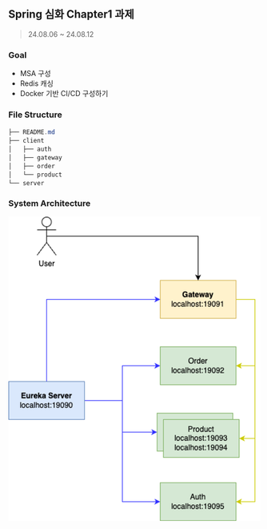 ## Spring 심화 Chapter1 과제
> 24.08.06 ~ 24.08.12

### Goal
- MSA 구성
- Redis 캐싱
- Docker 기반 CI/CD 구성하기

### File Structure
```java
├── README.md
├── client
│   ├── auth
│   ├── gateway
│   ├── order
│   └── product
└── server
```

### System Architecture
![img.png](assets/img.png)
